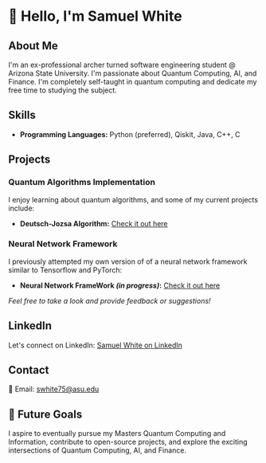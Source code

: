 
# 👋 Hello, I'm Samuel White

## About Me
I'm an ex-professional archer turned software engineering student @ Arizona State University. I'm passionate about Quantum Computing, AI, and Finance. I'm completely self-taught in quantum computing and dedicate my free time to studying the subject.

## Skills
- **Programming Languages:** Python (preferred), Qiskit, Java, C++, C

## Projects
### Quantum Algorithms Implementation
I enjoy learning about quantum algorithms, and some of my current projects include:
- **Deutsch-Jozsa Algorithm:** [Check it out here](https://github.com/samabwhite/Deutsch-Jozsa-Implementation)
### Neural Network Framework
I previously attempted my own version of of a neural network framework similar to Tensorflow and PyTorch:
- **Neural Network FrameWork *(in progress)*:** [Check it out here](https://github.com/samabwhite/NeuralNetworkFramework)

*Feel free to take a look and provide feedback or suggestions!*

## LinkedIn
Let's connect on LinkedIn: [Samuel White on LinkedIn](https://www.linkedin.com/in/samuel-white-0b8959138)

## Contact
📧 Email: swhite75@asu.edu

## 🚀 Future Goals
I aspire to eventually pursue my Masters Quantum Computing and Information, contribute to open-source projects, and explore the exciting intersections of Quantum Computing, AI, and Finance.
